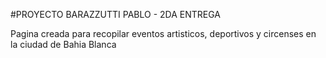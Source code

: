 #PROYECTO BARAZZUTTI PABLO - 2DA ENTREGA

Pagina creada para recopilar eventos artisticos, deportivos y circenses en la ciudad de Bahia Blanca
